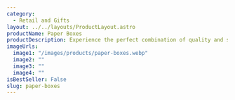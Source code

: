 ```yaml
---
category:
  - Retail and Gifts
layout: ../../layouts/ProductLayout.astro
productName: Paper Boxes
productDescription: Experience the perfect combination of quality and sustainability with our Paper Boxes! Designed to keep your food fresh and safe, it's the ideal choice for eco-conscious food lovers.
imageUrls:
  image1: "/images/products/paper-boxes.webp"
  image2: ""
  image3: ""
  image4: ""
isBestSeller: False
slug: paper-boxes
---
```



